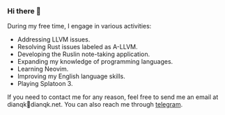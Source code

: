 ### Hi there 👋

During my free time, I engage in various activities:

- Addressing LLVM issues.
- Resolving Rust issues labeled as A-LLVM.
- Developing the Ruslin note-taking application.
- Expanding my knowledge of programming languages.
- Learning Neovim.
- Improving my English language skills.
- Playing Splatoon 3.

If you need to contact me for any reason, feel free to send me an email at dianqk📧dianqk.net. You can also reach me through [telegram](https://t.me/DianQK).
